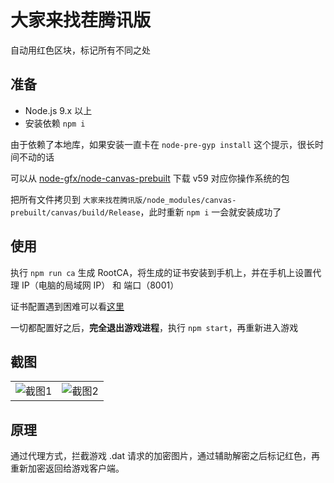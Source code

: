 # 大家来找茬腾讯版

自动用红色区块，标记所有不同之处

## 准备

- Node.js 9.x 以上
- 安装依赖 `npm i`

由于依赖了本地库，如果安装一直卡在 `node-pre-gyp install` 这个提示，很长时间不动的话

可以从 [node-gfx/node-canvas-prebuilt](https://github.com/node-gfx/node-canvas-prebuilt/releases/tag/v1.6.5-prerelease.1) 
下载 v59 对应你操作系统的包

把所有文件拷贝到 `大家来找茬腾讯版/node_modules/canvas-prebuilt/canvas/build/Release`，此时重新 `npm i` 一会就安装成功了

## 使用

执行 `npm run ca` 生成 RootCA，将生成的证书安装到手机上，并在手机上设置代理 IP（电脑的局域网 IP） 和 端口（8001）

证书配置遇到困难可以看[这里](http://anyproxy.io/cn/#%E8%AF%81%E4%B9%A6%E9%85%8D%E7%BD%AE)

一切都配置好之后，**完全退出游戏进程**，执行 `npm start`，再重新进入游戏

## 截图

<table>
  <tr>
    <td>
      <img src="https://user-images.githubusercontent.com/8413791/35481371-571a8a86-045d-11e8-8130-f235049dfcb1.png" alt="截图1">
    </td>
    <td>
      <img src="https://user-images.githubusercontent.com/8413791/35481552-db9222d0-0460-11e8-8ef4-70e270d2fafd.png" alt="截图2">
    </td>
  </tr>
</table>

## 原理

通过代理方式，拦截游戏 .dat 请求的加密图片，通过辅助解密之后标记红色，再重新加密返回给游戏客户端。
